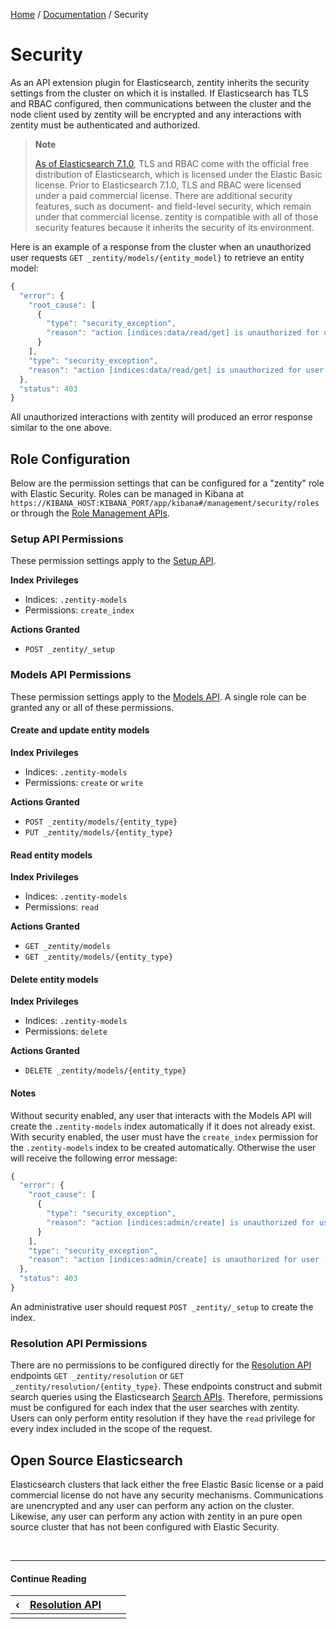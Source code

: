 [Home](/) / [Documentation](/docs) / Security


# <a name="security"></a>Security

As an API extension plugin for Elasticsearch, zentity inherits the security
settings from the cluster on which it is installed. If Elasticsearch has TLS
and RBAC configured, then communications between the cluster and the node client
used by zentity will be encrypted and any interactions with zentity must be
authenticated and authorized.

> **Note**
> 
> [As of Elasticsearch 7.1.0](https://www.elastic.co/guide/en/elasticsearch/reference/7.1/release-highlights-7.1.0.html),
> TLS and RBAC come with the official free distribution of Elasticsearch, which
> is licensed under the Elastic Basic license. Prior to Elasticsearch 7.1.0,
> TLS and RBAC were licensed under a paid commercial license. There are
> additional security features, such as document- and field-level security,
> which remain under that commercial license. zentity is compatible with all of
> those security features because it inherits the security of its environment.

Here is an example of a response from the cluster when an unauthorized user
requests `GET _zentity/models/{entity_model}` to retrieve an entity model:

```javascript
{
  "error": {
    "root_cause": [
      {
        "type": "security_exception",
        "reason": "action [indices:data/read/get] is unauthorized for user [USERNAME]"
      }
    ],
    "type": "security_exception",
    "reason": "action [indices:data/read/get] is unauthorized for user [USERNAME]"
  },
  "status": 403
}
```

All unauthorized interactions with zentity will produced an error response
similar to the one above.


## <a name="role-configuration"></a>Role Configuration

Below are the permission settings that can be configured for a "zentity" role
with Elastic Security. Roles can be managed in Kibana at `https://KIBANA_HOST:KIBANA_PORT/app/kibana#/management/security/roles`
or through the [Role Management APIs](https://www.elastic.co/guide/en/elasticsearch/reference/current/security-api-roles.html).


### <a name="setup-api-permissions"></a>Setup API Permissions

These permission settings apply to the [Setup API](/docs/rest-apis/setup-api).

**Index Privileges**

- Indices: `.zentity-models`
- Permissions: `create_index`

**Actions Granted**

- `POST _zentity/_setup`


### <a name="models-api-permissions"></a>Models API Permissions

These permission settings apply to the [Models API](/docs/rest-apis/models-api).
A single role can be granted any or all of these permissions.

#### Create and update entity models

**Index Privileges**

- Indices: `.zentity-models`
- Permissions: `create` or `write`

**Actions Granted**

- `POST _zentity/models/{entity_type}`
- `PUT _zentity/models/{entity_type}`


#### Read entity models

**Index Privileges**

- Indices: `.zentity-models`
- Permissions: `read`

**Actions Granted**

- `GET _zentity/models`
- `GET _zentity/models/{entity_type}`


#### Delete entity models

**Index Privileges**

- Indices: `.zentity-models`
- Permissions: `delete`

**Actions Granted**

- `DELETE _zentity/models/{entity_type}`


#### Notes

Without security enabled, any user that interacts with the Models API will
create the `.zentity-models` index automatically if it does not already exist.
With security enabled, the user must have the `create_index` permission for the
`.zentity-models` index to be created automatically. Otherwise the user will
receive the following error message:

```javascript
{
  "error": {
    "root_cause": [
      {
        "type": "security_exception",
        "reason": "action [indices:admin/create] is unauthorized for user [USERNAME]"
      }
    ],
    "type": "security_exception",
    "reason": "action [indices:admin/create] is unauthorized for user [USERNAME]"
  },
  "status": 403
}
```

An administrative user should request `POST _zentity/_setup` to create the index.


### <a name="resolution-api-permissions"></a>Resolution API Permissions

There are no permissions to be configured directly for the [Resolution API](/docs/rest-apis/resolution-api)
endpoints `GET _zentity/resolution` or `GET _zentity/resolution/{entity_type}`.
These endpoints construct and submit search queries using the Elasticsearch
[Search APIs](https://www.elastic.co/guide/en/elasticsearch/reference/current/search.html).
Therefore, permissions must be configured for each index that the user searches
with zentity. Users can only perform entity resolution if they have the `read`
privilege for every index included in the scope of the request.


## <a name="open-source-elasticsearch"></a>Open Source Elasticsearch

Elasticsearch clusters that lack either the free Elastic Basic license or a paid
commercial license do not have any security mechanisms. Communications are
unencrypted and any user can perform any action on the cluster. Likewise, any
user can perform any action with zentity in an pure open source cluster that has
not been configured with Elastic Security.


&nbsp;

----

#### Continue Reading

|&#8249;|[Resolution API](/docs/rest-apis/resolution-api)|||
|:---|:---|---:|---:|
|    |    |    |    |
